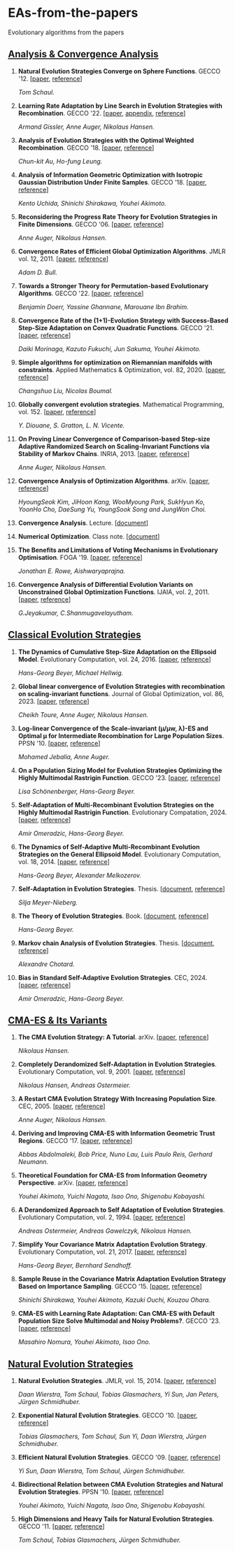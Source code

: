 # EAs-from-the-papers
Evolutionary algorithms from the papers

## [Analysis & Convergence Analysis](#analysis)
1. **Natural Evolution Strategies Converge on Sphere Functions**. GECCO '12. [[paper](https://github.com/nAuTahn/EAs-from-the-papers/blob/main/Analysis%20%26%20Convergence%20Analysis/nesproof.pdf), [reference](https://dl.acm.org/doi/10.1145/2330163.2330211)]

   *Tom Schaul.*

2. **Learning Rate Adaptation by Line Search in Evolution Strategies with Recombination**. GECCO '22. [[paper](https://github.com/nAuTahn/EAs-from-the-papers/blob/main/Analysis%20%26%20Convergence%20Analysis/line-search-es.pdf), [appendix](https://github.com/nAuTahn/EAs-from-the-papers/blob/main/Analysis%20%26%20Convergence%20Analysis/appendix-line-search-paper.pdf), [reference](https://dl.acm.org/doi/10.1145/3512290.3528760)]

   *Armand Gissler, Anne Auger, Nikolaus Hansen.*

3. **Analysis of Evolution Strategies with the Optimal Weighted Recombination**. GECCO '18. [[paper](https://github.com/nAuTahn/EAs-from-the-papers/blob/main/Analysis%20%26%20Convergence%20Analysis/au2018.pdf), [reference](https://dl.acm.org/doi/10.1145/3205455.3205632)]

   *Chun-kit Au, Ho-fung Leung.*

4. **Analysis of Information Geometric Optimization with Isotropic Gaussian Distribution Under Finite Samples**. GECCO '18. [[paper](https://github.com/nAuTahn/EAs-from-the-papers/blob/main/Analysis%20%26%20Convergence%20Analysis/uchida2018.pdf), [reference](https://dl.acm.org/doi/10.1145/3205455.3205487)]

   *Kento Uchida, Shinichi Shirakawa, Youhei Akimoto.*

5. **Reconsidering the Progress Rate Theory for Evolution Strategies in Finite Dimensions**. GECCO '06. [[paper](https://github.com/nAuTahn/EAs-from-the-papers/blob/main/Analysis%20%26%20Convergence%20Analysis/auger2006.pdf), [reference](https://dl.acm.org/doi/10.1145/1143997.1144081)]

   *Anne Auger, Nikolaus Hansen.*

6. **Convergence Rates of Efficient Global Optimization Algorithms**. JMLR vol. 12, 2011. [[paper](https://github.com/nAuTahn/EAs-from-the-papers/blob/main/Analysis%20%26%20Convergence%20Analysis/bull11a.pdf), [reference](https://www.jmlr.org/papers/v12/bull11a.html)]

   *Adam D. Bull.*

7. **Towards a Stronger Theory for Permutation-based Evolutionary Algorithms**. GECCO '22. [[paper](https://github.com/nAuTahn/EAs-from-the-papers/blob/main/Analysis%20%26%20Convergence%20Analysis/2204.07637.pdf), [reference](https://dl.acm.org/doi/10.1145/3512290.3528720)]

   *Benjamin Doerr, Yassine Ghannane, Marouane Ibn Brahim.*

8. **Convergence Rate of the (1+1)-Evolution Strategy with Success-Based Step-Size Adaptation on Convex Quadratic Functions**. GECCO '21. [[paper](https://github.com/nAuTahn/EAs-from-the-papers/blob/main/Analysis%20%26%20Convergence%20Analysis/2103.01578.pdf), [reference](https://dl.acm.org/doi/10.1145/3449639.3459289)]

   *Daiki Morinaga, Kazuto Fukuchi, Jun Sakuma, Youhei Akimoto.*

9. **Simple algorithms for optimization on Riemannian manifolds with constraints**. Applied Mathematics & Optimization, vol. 82, 2020. [[paper](https://github.com/nAuTahn/EAs-from-the-papers/blob/main/Analysis%20%26%20Convergence%20Analysis/1901.10000.pdf), [reference](https://link.springer.com/article/10.1007/s00245-019-09564-3)]

    *Changshuo Liu,  Nicolas Boumal.*

10. **Globally convergent evolution strategies**. Mathematical Programming, vol. 152. [[paper](https://github.com/nAuTahn/EAs-from-the-papers/blob/main/Analysis%20%26%20Convergence%20Analysis/Globally%20convergent%20evolution%20strategies.pdf), [reference](https://dl.acm.org/doi/10.1007/s10107-014-0793-x)]

    *Y. Diouane, S. Gratton, L. N. Vicente.*

11. **On Proving Linear Convergence of Comparison-based Step-size Adaptive Randomized Search on Scaling-Invariant Functions via Stability of Markov Chains**. INRIA, 2013. [[paper](https://github.com/nAuTahn/EAs-from-the-papers/blob/main/Analysis%20%26%20Convergence%20Analysis/On%20Proving%20Linear%20Convergence%20of%20Comparison-based%20Step-size%20Adaptive%20Randomized%20Search%20on%20Scaling-Invariant%20Functions%20via%20Stability%20of%20Markov.pdf), [reference](https://inria.hal.science/hal-00877160v3)]

    *Anne Auger, Nikolaus Hansen.*

12. **Convergence Analysis of Optimization Algorithms**. arXiv. [[paper](https://github.com/nAuTahn/EAs-from-the-papers/blob/main/Analysis%20%26%20Convergence%20Analysis/Convergence%20Analysis%20of%20Optimization%20Algorithms.pdf), [reference](https://arxiv.org/abs/1707.01647)]

    *HyoungSeok Kim, JiHoon Kang, WooMyoung Park, SukHyun Ko, YoonHo Cho, DaeSung Yu, YoungSook Song and JungWon Choi.*

13. **Convergence Analysis**. Lecture. [[document](https://github.com/nAuTahn/EAs-from-the-papers/blob/main/Analysis%20%26%20Convergence%20Analysis/convergence-analysis-annotated.pdf)]

14. **Numerical Optimization**. Class note. [[document](https://github.com/nAuTahn/EAs-from-the-papers/blob/main/Analysis%20%26%20Convergence%20Analysis/classnotes.pdf)]

15. **The Benefits and Limitations of Voting Mechanisms in Evolutionary Optimisation**. FOGA '19. [[paper](https://github.com/nAuTahn/EAs-from-the-papers/blob/main/Analysis%20%26%20Convergence%20Analysis/rowe2019.pdf), [reference](https://dl.acm.org/doi/10.1145/3299904.3340305)]

    *Jonathan E. Rowe, Aishwaryaprajna.*

16. **Convergence Analysis of Differential Evolution Variants on Unconstrained Global Optimization Functions**. IJAIA, vol. 2, 2011. [[paper](https://github.com/nAuTahn/EAs-from-the-papers/blob/main/Analysis%20%26%20Convergence%20Analysis/1105.1901.pdf), [reference](https://arxiv.org/abs/1105.1901)]

    *G.Jeyakumar, C.Shanmugavelayutham.*

## [Classical Evolution Strategies](#classicalES)
1. **The Dynamics of Cumulative Step-Size Adaptation on the Ellipsoid Model**. Evolutionary Computation, vol. 24, 2016. [[paper](https://github.com/nAuTahn/EAs-from-the-papers/blob/main/Classical%20Evolution%20Strategies/ECJ_BH14.pdf), [reference](https://dl.acm.org/doi/10.1162/EVCO_a_00142)]

   *Hans-Georg Beyer, Michael Hellwig.*

2. **Global linear convergence of Evolution Strategies with recombination on scaling-invariant functions**. Journal of Global Optimization, vol. 86, 2023. [[paper](https://github.com/nAuTahn/EAs-from-the-papers/blob/main/Classical%20Evolution%20Strategies/Global%20linear%20convergence%20of%20Evolution%20Strategies%20with%20recombination%20on%20scaling-invariant%20functions.pdf), [reference](https://link.springer.com/article/10.1007/s10898-022-01249-6)]

   *Cheikh Toure, Anne Auger, Nikolaus Hansen.*

3. **Log-linear Convergence of the Scale-invariant (µ/µw, λ)-ES and Optimal µ for Intermediate Recombination for Large Population Sizes**. PPSN '10. [[paper](https://github.com/nAuTahn/EAs-from-the-papers/blob/main/Classical%20Evolution%20Strategies/Log-linear%20Convergence%20of%20the%20Scale-invariant%20ES.pdf), [reference](https://dl.acm.org/doi/10.5555/1885031.1885038)]

   *Mohamed Jebalia, Anne Auger.*

4. **On a Population Sizing Model for Evolution Strategies Optimizing the Highly Multimodal Rastrigin Function**. GECCO '23. [[paper](https://github.com/nAuTahn/EAs-from-the-papers/blob/main/Classical%20Evolution%20Strategies/On%20a%20Population%20Sizing%20Model%20for%20Evolution%20Strategies%20Optimizing%20the%20Highly%20Multimodal%20Rastrigin%20Function.pdf), [reference](https://dl.acm.org/doi/10.1145/3583131.3590451)]

   *Lisa Schönenberger, Hans-Georg Beyer.*

5. **Self-Adaptation of Multi-Recombinant Evolution Strategies on the Highly Multimodal Rastrigin Function**. Evolutionary Compatation, 2024. [[paper](https://github.com/nAuTahn/EAs-from-the-papers/blob/main/Classical%20Evolution%20Strategies/Self-Adaptation%20of%20Multi-Recombinant%20Evolution%20Strategies%20on%20the%20Highly%20Multimodal%20Rastrigin%20Function.pdf), [reference](https://ieeexplore.ieee.org/document/10530379/citations#citations)]

   *Amir Omeradzic, Hans-Georg Beyer.*

6. **The Dynamics of Self-Adaptive Multi-Recombinant Evolution Strategies on the General Ellipsoid Model**. Evolutionary Computation, vol. 18, 2014. [[paper](https://github.com/nAuTahn/EAs-from-the-papers/blob/main/Classical%20Evolution%20Strategies/The%20Dynamics%20of%20Self-Adaptive%20Multi-Recombinant%20Evolution%20Strategies%20on%20the%20General%20Ellipsoid%20Model.pdf), [reference](https://ieeexplore.ieee.org/document/6615914)]

   *Hans-Georg Beyer, Alexander Melkozerov.*

7. **Self-Adaptation in Evolution Strategies**. Thesis. [[document](https://github.com/nAuTahn/EAs-from-the-papers/blob/main/Self-Adaptation%20in%20Evolution%20Strategies.pdf), [reference](https://eldorado.tu-dortmund.de/items/a470d535-419d-4a76-a17b-337e12f9b789)]

   *Silja Meyer-Nieberg.*

8. **The Theory of Evolution Strategies**. Book. [[document](https://github.com/nAuTahn/EAs-from-the-papers/blob/main/The%20Theory%20of%20Evolution%20Strategies.pdf), [reference](https://link.springer.com/book/10.1007/978-3-662-04378-3)]

   *Hans-Georg Beyer.*

9. **Markov chain Analysis of Evolution Strategies**. Thesis. [[document](https://github.com/nAuTahn/EAs-from-the-papers/blob/main/Markov%20chain%20Analysis%20of%20Evolution%20Strategies.pdf), [reference](https://theses.hal.science/tel-01252128/)]

    *Alexandre Chotard.*

10. **Bias in Standard Self-Adaptive Evolution Strategies**. CEC, 2024. [[paper](https://github.com/nAuTahn/EAs-from-the-papers/blob/main/Classical%20Evolution%20Strategies/main_cec_preprint.pdf), [reference](https://ieeexplore.ieee.org/document/10612110)]

    *Amir Omeradzic, Hans-Georg Beyer.*

## [CMA-ES & Its Variants](#CMAES)
1. **The CMA Evolution Strategy: A Tutorial**. arXiv. [[paper](https://github.com/nAuTahn/EAs-from-the-papers/blob/main/CMA-ES/CMA-ES_tutorial.pdf), [reference](https://arxiv.org/abs/1604.00772)]

   *Nikolaus Hansen.*

2. **Completely Derandomized Self-Adaptation in Evolution Strategies**. Evolutionary Computation, vol. 9, 2001. [[paper](https://github.com/nAuTahn/EAs-from-the-papers/blob/main/CMA-ES/hansen2001.pdf), [reference](https://ieeexplore.ieee.org/document/6790628)]

   *Nikolaus Hansen, Andreas Ostermeier.*

3. **A Restart CMA Evolution Strategy With Increasing Population Size**. CEC, 2005. [[paper](https://github.com/nAuTahn/EAs-from-the-papers/blob/main/CMA-ES/cec2005ipopcmaes.pdf), [reference](https://ieeexplore.ieee.org/document/1554902)]

   *Anne Auger, Nikolaus Hansen.*

4. **Deriving and Improving CMA-ES with Information Geometric Trust Regions**. GECCO '17. [[paper](https://github.com/nAuTahn/EAs-from-the-papers/blob/main/CMA-ES/2017_GECCO_Deriving%20and%20Improving%20CMA-ES_Abdolmaleki_Lau_Reis.pdf), [reference](https://dl.acm.org/doi/10.1145/3071178.3071252)]

   *Abbas Abdolmaleki, Bob Price, Nuno Lau, Luis Paulo Reis, Gerhard Neumann.*

5. **Theoretical Foundation for CMA-ES from Information Geometry Perspective**. arXiv. [[paper](https://github.com/nAuTahn/EAs-from-the-papers/blob/main/CMA-ES/THEORETICAL%20FOUNDATION%20FOR%20CMA-ES%20FROM%20INFORMATION%20GEOMETRY%20PERSPECTIVE.pdf), [reference](https://arxiv.org/abs/1206.0730)]

   *Youhei Akimoto, Yuichi Nagata, Isao Ono, Shigenobu Kobayashi.*

6. **A Derandomized Approach to Self Adaptation of Evolution Strategies**. Evolutionary Computation, vol. 2, 1994. [[paper](https://github.com/nAuTahn/EAs-from-the-papers/blob/main/CMA-ES/derapproaEc.pdf), [reference](https://ieeexplore.ieee.org/document/6791625)]

   *Andreas Ostermeier, Andreas Gawelczyk, Nikolaus Hansen.*

7. **Simplify Your Covariance Matrix Adaptation Evolution Strategy**. Evolutionary Computation, vol. 21, 2017. [[paper](https://github.com/nAuTahn/EAs-from-the-papers/blob/main/CMA-ES/TEC_BS17b.pdf), [reference](https://dl.acm.org/doi/abs/10.1109/TEVC.2017.2680320)]

   *Hans-Georg Beyer, Bernhard Sendhoff.*

8. **Sample Reuse in the Covariance Matrix Adaptation Evolution Strategy Based on Importance Sampling**. GECCO '15. [[paper](https://github.com/nAuTahn/EAs-from-the-papers/blob/main/CMA-ES/Sample%20Reuse%20in%20the%20Covariance%20Matrix%20Adaptation%20Evolution%20Strategy%20Based%20on%20Importance%20Sampling.pdf), [reference](https://dl.acm.org/doi/10.1145/2739480.2754704)]

   *Shinichi Shirakawa, Youhei Akimoto, Kazuki Ouchi, Kouzou Ohara.*

9. **CMA-ES with Learning Rate Adaptation: Can CMA-ES with Default Population Size Solve Multimodal and Noisy Problems?**. GECCO '23. [[paper](https://github.com/nAuTahn/EAs-from-the-papers/blob/main/CMA-ES/2401.15876v2.pdf), [reference](https://dl.acm.org/doi/10.1145/3583131.3590358)]

    *Masahiro Nomura, Youhei Akimoto, Isao Ono.*

## [Natural Evolution Strategies](#NES)
1. **Natural Evolution Strategies**. JMLR, vol. 15, 2014. [[paper](https://github.com/nAuTahn/EAs-from-the-papers/blob/main/Natural%20Evolution%20Strategies/wierstra14a.pdf), [reference](https://jmlr.org/papers/v15/wierstra14a.html)]

   *Daan Wierstra, Tom Schaul, Tobias Glasmachers, Yi Sun, Jan Peters, Jürgen Schmidhuber.*

2. **Exponential Natural Evolution Strategies**. GECCO '10. [[paper](https://github.com/nAuTahn/EAs-from-the-papers/blob/main/Natural%20Evolution%20Strategies/Exponential%20Natural%20Evolution%20Strategies.pdf), [reference](https://dl.acm.org/doi/10.1145/1830483.1830557)]

   *Tobias Glasmachers, Tom Schaul, Sun Yi, Daan Wierstra, Jürgen Schmidhuber.*

3. **Efficient Natural Evolution Strategies**. GECCO '09. [[paper](https://github.com/nAuTahn/EAs-from-the-papers/blob/main/Natural%20Evolution%20Strategies/nes-gecco.pdf), [reference](https://dl.acm.org/doi/10.1145/1569901.1569976)]

   *Yi Sun, Daan Wierstra, Tom Schaul, Jürgen Schmidhuber.*

4. **Bidirectional Relation between CMA Evolution Strategies and Natural Evolution Strategies**. PPSN '10. [[paper](https://github.com/nAuTahn/EAs-from-the-papers/blob/main/Natural%20Evolution%20Strategies/akimoto2010ppsn.pdf), [reference](https://dl.acm.org/doi/abs/10.5555/1885031.1885049)]

   *Youhei Akimoto,  Yuichi Nagata,  Isao Ono,  Shigenobu Kobayashi.*

5. **High Dimensions and Heavy Tails for Natural Evolution Strategies**. GECCO '11. [[paper](https://github.com/nAuTahn/EAs-from-the-papers/blob/main/Natural%20Evolution%20Strategies/gecco2011snes.pdf), [reference](https://dl.acm.org/doi/10.1145/2001576.2001692)]

   *Tom Schaul, Tobias Glasmachers, Jürgen Schmidhuber.*
